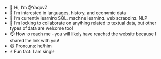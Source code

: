 - 👋 Hi, I’m @YaqovZ
- 👀 I’m interested in languages, history, and economic data
- 🌱 I’m currently learning SQL, machine learning, web scrapping, NLP
- 💞️ I’m looking to collaborate on anything related to textual data, but other types of data are welcome too!
- 📫 How to reach me - you will likely have reached the website because I shared the link with you!
- 😄 Pronouns: he/him
- ⚡ Fun fact: I am single

<!---
YaqovZ/YaqovZ is a ✨ special ✨ repository because its `README.md` (this file) appears on your GitHub profile.
You can click the Preview link to take a look at your changes.
--->
